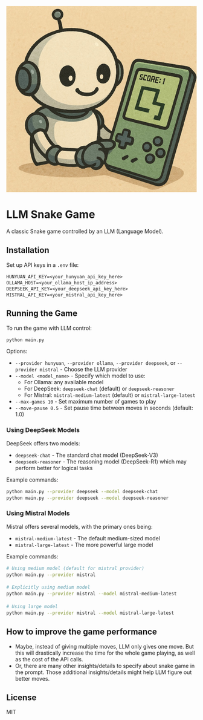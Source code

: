 ![](./a.jpg)

# LLM Snake Game

A classic Snake game controlled by an LLM (Language Model).

## Installation

Set up API keys in a `.env` file:

```
HUNYUAN_API_KEY=<your_hunyuan_api_key_here>
OLLAMA_HOST=<your_ollama_host_ip_address>
DEEPSEEK_API_KEY=<your_deepseek_api_key_here>
MISTRAL_API_KEY=<your_mistral_api_key_here>
```

## Running the Game

To run the game with LLM control:

```bash
python main.py
```

Options:
- `--provider hunyuan`, `--provider ollama`, `--provider deepseek`, or `--provider mistral` - Choose the LLM provider
- `--model <model_name>` - Specify which model to use:
  - For Ollama: any available model 
  - For DeepSeek: `deepseek-chat` (default) or `deepseek-reasoner`
  - For Mistral: `mistral-medium-latest` (default) or `mistral-large-latest`
- `--max-games 10` - Set maximum number of games to play
- `--move-pause 0.5` - Set pause time between moves in seconds (default: 1.0)

### Using DeepSeek Models

DeepSeek offers two models:
- `deepseek-chat` - The standard chat model (DeepSeek-V3)
- `deepseek-reasoner` - The reasoning model (DeepSeek-R1) which may perform better for logical tasks

Example commands:
```bash
python main.py --provider deepseek --model deepseek-chat
python main.py --provider deepseek --model deepseek-reasoner
```

### Using Mistral Models

Mistral offers several models, with the primary ones being:
- `mistral-medium-latest` - The default medium-sized model
- `mistral-large-latest` - The more powerful large model

Example commands:
```bash
# Using medium model (default for mistral provider)
python main.py --provider mistral

# Explicitly using medium model
python main.py --provider mistral --model mistral-medium-latest

# Using large model 
python main.py --provider mistral --model mistral-large-latest
```

## How to improve the game performance

- Maybe, instead of giving multiple moves, LLM only gives one move. But this will drastically increase the time for the whole game playing, as well as the cost of the API calls.
- Or, there are many other insights/details to specify about snake game in the prompt. Those additional insights/details might help LLM figure out better moves.

## License

MIT 